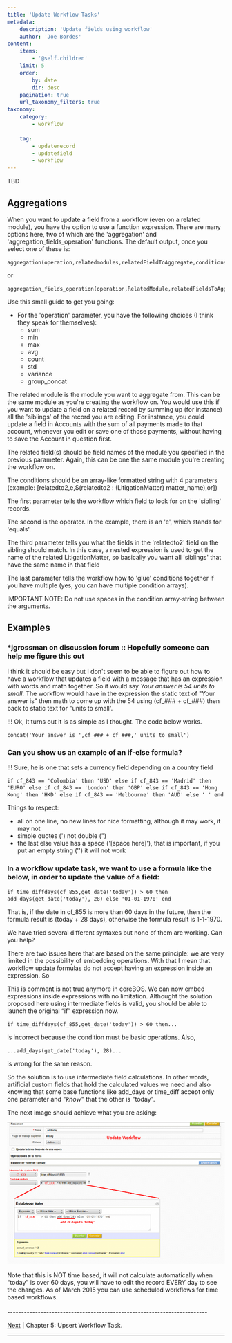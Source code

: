 ```yaml
---
title: 'Update Workflow Tasks'
metadata:
    description: 'Update fields using workflow'
    author: 'Joe Bordes'
content:
    items:
        - '@self.children'
    limit: 5
    order:
        by: date
        dir: desc
    pagination: true
    url_taxonomy_filters: true
taxonomy:
    category:
        - workflow
        
    tag:
        - updaterecord
        - updatefield
        - workflow
---
```

TBD

Aggregations
------------

When you want to update a field from a workflow (even on a related
module), you have the option to use a function expression. There are
many options here, two of which are the 'aggregation' and
'aggregation\_fields\_operation' functions. The default output, once you
select one of these is:

    aggregation(operation,relatedmodules,relatedFieldToAggregate,conditions)

or

    aggregation_fields_operation(operation,RelatedModule,relatedFieldsToAggregateWithOperation,conditions)

Use this small guide to get you going:

-   For the 'operation' parameter, you have the following choices (I
    think they speak for themselves):
    -   sum
    -   min
    -   max
    -   avg
    -   count
    -   std
    -   variance
    -   group\_concat

The related module is the module you want to aggregate from. This can be
the same module as you're creating the workflow on. You would use this
if you want to update a field on a related record by summing up (for
instance) all the 'siblings' of the record you are editing. For
instance, you could update a field in Accounts with the sum of all
payments made to that account, whenever you edit or save one of those
payments, without having to save the Account in question first.

The related field(s) should be field names of the module you specified
in the previous parameter. Again, this can be one the same module you're
creating the workflow on.

The conditions should be an array-like formatted string with 4
parameters (example: \[relatedto2,e,$(relatedto2 : (LitigationMatter)
matter\_name),or\])

The first parameter tells the workflow which field to look for on the
'sibling' records.

The second is the operator. In the example, there is an 'e', which
stands for 'equals'.

The third parameter tells you what the fields in the 'relatedto2' field
on the sibling should match. In this case, a nested expression is used
to get the name of the related LitigationMatter, so basically you want
all 'siblings' that have the same name in that field

The last parameter tells the workflow how to 'glue' conditions together
if you have multiple (yes, you can have multiple condition arrays).

<div class="notices red">
IMPORTANT NOTE: Do not use spaces in the condition array-string between the arguments.
</div>

Examples
--------

### ***jgrossman** on discussion forum :: Hopefully someone can help me figure this out

I think it should be easy but I don't seem to be able to figure out how
to have a workflow that updates a field with a message that has an
expression with words and math together. So it would say *Your answer is
54 units to small*. The workflow would have in the expression the static
text of "Your answer is" then math to come up with the 54 using
(cf\_\#\#\# + cf\_\#\#\#) then back to static text for "units to small'.

!!! Ok, It turns out it is as simple as I thought. The code below works.

    concat('Your answer is ',cf_### + cf_###,' units to small')

###  Can you show us an example of an if-else formula?

!!! Sure, he is one that sets a currency field depending on a country field

    if cf_843 == 'Colombia' then 'USD' else if cf_843 == 'Madrid' then 'EURO' else if cf_843 == 'London' then 'GBP' else if cf_843 == 'Hong Kong' then 'HKD' else if cf_843 == 'Melbourne' then 'AUD' else ' ' end

Things to respect:

-   all on one line, no new lines for nice formatting, although it may
    work, it may not
-   simple quotes (') not double (")
-   the last else value has a space ('\[space here\]'), that is
    important, if you put an empty string ('') it will not work

### In a workflow update task, we want to use a formula like the below, in order to update the value of a field:

    if time_diffdays(cf_855,get_date('today')) > 60 then add_days(get_date('today'), 28) else '01-01-1970' end


That is, if the date in cf\_855 is more than 60 days in the future, then
the formula result is (today + 28 days), otherwise the formula result is
1-1-1970.

We have tried several different syntaxes but none of them are working.
Can you help?


There are two issues here that are based on the same principle: we are very limited in the possibility of embedding operations. With that I mean that workflow update formulas do not accept having an expression
inside an expression. So

<div class="notices red">
This is comment is not true anymore in coreBOS. We can now embed expressions inside expressions with no limitation. Althought the solution proposed here using intermediate fields is valid, you should be able to launch the original “if” expression now. </div>

    if time_diffdays(cf_855,get_date('today')) > 60 then...

is incorrect because the condition must be basic operations. Also,

    ...add_days(get_date('today'), 28)...

is wrong for the same reason.

So the solution is to use intermediate field calculations. In other
words, artificial custom fields that hold the calculated values we need
and also knowing that some base functions like add\_days or time\_diff
accept only one parameter and "*know*" that the other is "today".

The next image should achieve what you are asking:

![](calcwf.png?width=100%)


<div class="notices red">
Note that this is NOT time based, it will not calculate automatically when “today” is over 60 days, you will have to edit the record EVERY day to see the changes. As of March 2015 you can use scheduled workflows for time based workflows.
</div>


<br>
------------------------------------------------------------------------

[Next](http://localhost/coreBOSDocumentation/configuration-tools/workflow/upsert_workflows) | Chapter 5: Upsert Workflow Task.

------------------------------------------------------------------------